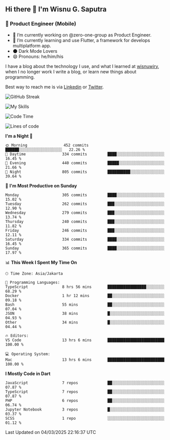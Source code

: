## Hi there 👋 I'm Wisnu G. Saputra

### :mobile_phone_off: Product Engineer (Mobile)

- 🔭 I’m currently working on @zero-one-group as Product Engineer.
- 🌱 I’m currently learning and use Flutter, a framework for develops multiplatform app.
- 🌑 Dark Mode Lovers
- 😄 Pronouns: he/him/his

I have a blog about the technology I use, and what I learned at [wisnuwiry](https://wisnuwiry.space/), when I no longer work I write a blog, or learn new things about programming.

Best way to reach me is via [Linkedin](https://www.linkedin.com/in/wisnu-saputra/) or [Twitter](https://twitter.com/wisnuwiry).

![GitHub Streak](https://streak-stats.demolab.com?user=wisnuwiry&theme=dark&hide_border=true)

![My Skills](https://skillicons.dev/icons?i=dart,flutter,kotlin,swift,go,js,css,neovim,git,linux&perline=5)

<!--START_SECTION:waka-->
![Code Time](http://img.shields.io/badge/Code%20Time-1%2C737%20hrs%2033%20mins-blue)

![Lines of code](https://img.shields.io/badge/From%20Hello%20World%20I%27ve%20Written-3.9%20million%20lines%20of%20code-blue)

**I'm a Night 🦉** 

```text
🌞 Morning                452 commits         ██████░░░░░░░░░░░░░░░░░░░   22.26 % 
🌆 Daytime                334 commits         ████░░░░░░░░░░░░░░░░░░░░░   16.45 % 
🌃 Evening                440 commits         █████░░░░░░░░░░░░░░░░░░░░   21.66 % 
🌙 Night                  805 commits         ██████████░░░░░░░░░░░░░░░   39.64 % 
```
📅 **I'm Most Productive on Sunday** 

```text
Monday                   305 commits         ████░░░░░░░░░░░░░░░░░░░░░   15.02 % 
Tuesday                  262 commits         ███░░░░░░░░░░░░░░░░░░░░░░   12.90 % 
Wednesday                279 commits         ███░░░░░░░░░░░░░░░░░░░░░░   13.74 % 
Thursday                 240 commits         ███░░░░░░░░░░░░░░░░░░░░░░   11.82 % 
Friday                   246 commits         ███░░░░░░░░░░░░░░░░░░░░░░   12.11 % 
Saturday                 334 commits         ████░░░░░░░░░░░░░░░░░░░░░   16.45 % 
Sunday                   365 commits         ████░░░░░░░░░░░░░░░░░░░░░   17.97 % 
```


📊 **This Week I Spent My Time On** 

```text
🕑︎ Time Zone: Asia/Jakarta

💬 Programming Languages: 
TypeScript               8 hrs 56 mins       █████████████████░░░░░░░░   68.29 % 
Docker                   1 hr 12 mins        ██░░░░░░░░░░░░░░░░░░░░░░░   09.18 % 
Bash                     55 mins             ██░░░░░░░░░░░░░░░░░░░░░░░   07.04 % 
JSON                     38 mins             █░░░░░░░░░░░░░░░░░░░░░░░░   04.93 % 
Other                    34 mins             █░░░░░░░░░░░░░░░░░░░░░░░░   04.44 % 

🔥 Editors: 
VS Code                  13 hrs 6 mins       █████████████████████████   100.00 % 

💻 Operating System: 
Mac                      13 hrs 6 mins       █████████████████████████   100.00 % 
```

**I Mostly Code in Dart** 

```text
JavaScript               7 repos             ██░░░░░░░░░░░░░░░░░░░░░░░   07.87 % 
TypeScript               7 repos             ██░░░░░░░░░░░░░░░░░░░░░░░   07.87 % 
PHP                      6 repos             ██░░░░░░░░░░░░░░░░░░░░░░░   06.74 % 
Jupyter Notebook         3 repos             █░░░░░░░░░░░░░░░░░░░░░░░░   03.37 % 
SCSS                     1 repo              ░░░░░░░░░░░░░░░░░░░░░░░░░   01.12 % 
```




 Last Updated on 04/03/2025 22:16:37 UTC
<!--END_SECTION:waka-->
